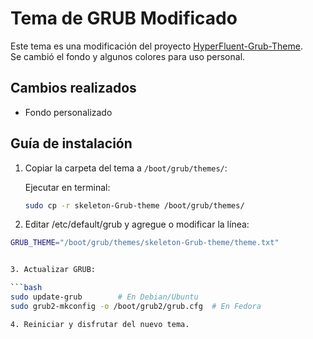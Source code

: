 # Tema de GRUB Modificado

Este tema es una modificación del proyecto [HyperFluent-Grub-Theme](https://github.com/Coopydood/HyperFluent-GRUB-Theme/tree/main).  
Se cambió el fondo y algunos colores para uso personal.

## Cambios realizados
- Fondo personalizado

## Guía de instalación

1. Copiar la carpeta del tema a `/boot/grub/themes/`:

   Ejecutar en terminal:

   ```bash
   sudo cp -r skeleton-Grub-theme /boot/grub/themes/

2. Editar /etc/default/grub y agregue o modificar la línea:
 ```bash
 GRUB_THEME="/boot/grub/themes/skeleton-Grub-theme/theme.txt"


3. Actualizar GRUB:
 
 ```bash
 sudo update-grub        # En Debian/Ubuntu
 sudo grub2-mkconfig -o /boot/grub2/grub.cfg  # En Fedora

4. Reiniciar y disfrutar del nuevo tema.
